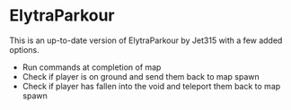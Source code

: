 # ElytraParkour
This is an up-to-date version of ElytraParkour by Jet315 with a few added options.
* Run commands at completion of map
* Check if player is on ground and send them back to map spawn
* Check if player has fallen into the void and teleport them back to map spawn
